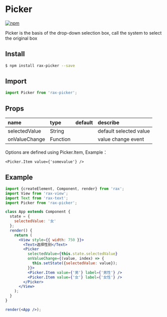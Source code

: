 # Picker

[![npm](https://img.shields.io/npm/v/rax-picker.svg)](https://www.npmjs.com/package/rax-picker)

Picker is the basis of the drop-down selection box, call the system to select the original box

## Install

```bash
$ npm install rax-picker --save
```

## Import

```jsx
import Picker from 'rax-picker';
```

## Props

| name      | type       | default  | describe   |
| :------ | :------- | :--- | :--- |
| selectedValue | String |      | default selected value |
| onValueChange | Function |      | value change event |

Options are defined using Picker.Item, Example：

```
<Picker.Item value={'somevalue'} />
```

## Example

```jsx
import {createElement, Component, render} from 'rax';
import View from 'rax-view';
import Text from 'rax-text';
import Picker from 'rax-picker';

class App extends Component {
  state = {
    selectedValue: '女'
  };
  render() {
    return (
      <View style={{ width: 750 }}>
        <Text>选择性别</Text>
        <Picker 
          selectedValue={this.state.selectedValue}
          onValueChange={(value, index) => {
            this.setState({selectedValue: value});
          }}>
          <Picker.Item value={'男'} label={'男性'} />
          <Picker.Item value={'女'} label={'女性'} />
        </Picker>
      </View>
    );
  }
}

render(<App />);
```